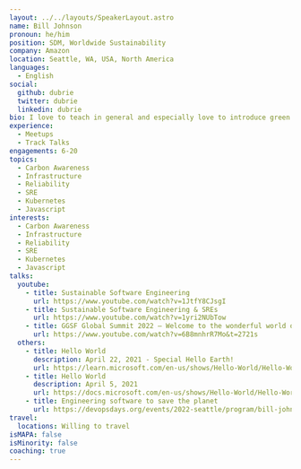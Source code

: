 ```yaml
---
layout: ../../layouts/SpeakerLayout.astro
name: Bill Johnson
pronoun: he/him
position: SDM, Worldwide Sustainability
company: Amazon
location: Seattle, WA, USA, North America
languages:
  - English
social:
  github: dubrie
  twitter: dubrie
  linkedin: dubrie
bio: I love to teach in general and especially love to introduce green software concepts to people that otherwise wouldn't take them into account.
experience:
  - Meetups
  - Track Talks
engagements: 6-20
topics:
  - Carbon Awareness
  - Infrastructure
  - Reliability
  - SRE
  - Kubernetes
  - Javascript
interests:
  - Carbon Awareness
  - Infrastructure
  - Reliability
  - SRE
  - Kubernetes
  - Javascript
talks:
  youtube:
    - title: Sustainable Software Engineering
      url: https://www.youtube.com/watch?v=1JtfY8CJsgI
    - title: Sustainable Software Engineering & SREs
      url: https://www.youtube.com/watch?v=1yri2NUbTow
    - title: GGSF Global Summit 2022 – Welcome to the wonderful world of Green Software! Now what?
      url: https://www.youtube.com/watch?v=6B8mnhrR7Mo&t=2721s
  others:
    - title: Hello World
      description: April 22, 2021 - Special Hello Earth!
      url: https://learn.microsoft.com/en-us/shows/Hello-World/Hello-World-April-22-2021-Special-Hello-Earth
    - title: Hello World
      description: April 5, 2021
      url: https://docs.microsoft.com/en-us/shows/Hello-World/Hello-World-April-5-2021
    - title: Engineering software to save the planet
      url: https://devopsdays.org/events/2022-seattle/program/bill-johnson
travel:
  locations: Willing to travel
isMAPA: false
isMinority: false
coaching: true
---
```

